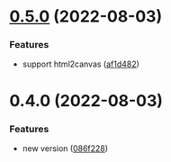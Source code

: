 

# [0.5.0](https://github.com/ohbug-org/ohbug-extension-feedback/compare/0.4.0...0.5.0) (2022-08-03)


### Features

* support html2canvas ([af1d482](https://github.com/ohbug-org/ohbug-extension-feedback/commit/af1d482222b53970f45e18030f9feb05a008f013))

# 0.4.0 (2022-08-03)


### Features

* new version ([086f228](https://github.com/ohbug-org/ohbug-extension-feedback/commit/086f2288e24ca997194e22127e6f0201891a7913))